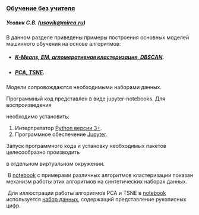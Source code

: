 ### <u>Обучение без учителя</u>

##### Усовик С.В. (usovik@mirea.ru)

В данном разделе приведены примеры построения основных моделей машинного обучения на основе алгоритмов:

- ##### [K-Means, EM, агломеративная кластеризация, DBSCAN]().

- ##### [PCA, TSNE]().

Модели сопровождаются необходимыми наборами данных. 

Программный код представлен в виде jupyter-notebooks. Для воспроизведения

необходимо установить:

1. Интерпретатор [Python версии 3+](https://www.python.org/).
2. Программное обеспечение [Jupyter](https://jupyter.org/).

Запуск программного кода и установку необходимых пакетов целесообразно производить 

в отдельном виртуальном окружении.

​	В [notebook]() с примерами различных алгоритмов кластеризации показан механизм работы этих алгоритмов на синтетических наборах данных.

​	Для иллюстрации работы алгоритмов PCA и TSNE в [notebook]() используется [набор данных](), содержащий представление рукописных цифр.
